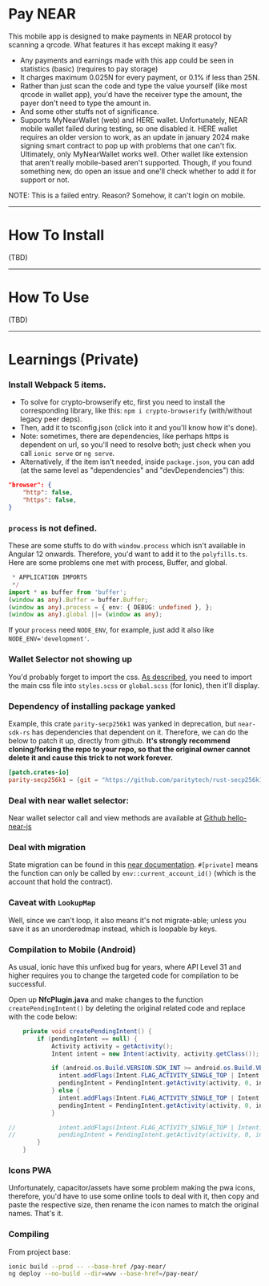 
# Pay NEAR
This mobile app is designed to make payments in NEAR protocol by scanning a qrcode. What features it has except making it easy? 
- Any payments and earnings made with this app could be seen in statistics (basic) (requires to pay storage)
- It charges maximum 0.025N for every payment, or 0.1% if less than 25N. 
- Rather than just scan the code and type the value yourself (like most qrcode in wallet app), you'd have the receiver type the amount, the payer don't need to type the amount in. 
- And some other stuffs not of significance. 
- Supports MyNearWallet (web) and HERE wallet. Unfortunately, NEAR mobile wallet failed during testing, so one disabled it. HERE wallet requires an older version to work, as an update in january 2024 make signing smart contract to pop up with problems that one can't fix. Ultimately, only MyNearWallet works well. Other wallet like extension that aren't really mobile-based aren't supported. Though, if you found something new, do open an issue and one'll check whether to add it for support or not. 

NOTE: This is a failed entry. Reason? Somehow, it can't login on mobile. 

---
# How To Install
(TBD)

---
# How To Use
(TBD)

---
# Learnings (Private)

### Install Webpack 5 items. 
- To solve for crypto-browserify etc, first you need to install the corresponding library, like this: `npm i crypto-browserify` (with/without legacy peer deps).
- Then, add it to tsconfig.json (click into it and you'll know how it's done). 
- Note: sometimes, there are dependencies, like perhaps https is dependent on url, so you'll need to resolve both; just check when you call `ionic serve` or `ng serve`. 
- Alternatively, if the item isn't needed, inside `package.json`, you can add (at the same level as "dependencies" and "devDependencies") this: 
```json
"browser": {
    "http": false,
    "https": false,
}
```

### `process` is not defined. 
These are some stuffs to do with `window.process` which isn't available in Angular 12 onwards. Therefore, you'd want to add it to the `polyfills.ts`. Here are some problems one met with process, Buffer, and global. 
```ts
 * APPLICATION IMPORTS
 */
import * as buffer from 'buffer';
(window as any).Buffer = buffer.Buffer;
(window as any).process = { env: { DEBUG: undefined }, };
(window as any).global ||= (window as any);
```

If your `process` need `NODE_ENV`, for example, just add it also like `NODE_ENV='development'`. 

### Wallet Selector not showing up
You'd probably forget to import the css. [As described](https://github.com/near/wallet-selector/tree/main/packages/modal-ui), you need to import the main css file into `styles.scss` or `global.scss` (for Ionic), then it'll display. 

### Dependency of installing package yanked
Example, this crate `parity-secp256k1` was yanked in deprecation, but `near-sdk-rs` has dependencies that dependent on it. Therefore, we can do the below to patch it up, directly from github. **It's strongly recommend cloning/forking the repo to your repo, so that the original owner cannot delete it and cause this trick to not work forever.**
```toml
[patch.crates-io]
parity-secp256k1 = {git = "https://github.com/paritytech/rust-secp256k1"}
```

### Deal with near wallet selector: 
Near wallet selector call and view methods are available at [Github hello-near-js](https://github.com/near-examples/hello-near-js/blob/master/frontend/near-wallet.js)

### Deal with migration
State migration can be found in this [near documentation](https://docs.near.org/tutorials/examples/update-contract-migrate-state). `#[private]` means the function can only be called by `env::current_account_id()` (which is the account that hold the contract). 

### Caveat with `LookupMap`
Well, since we can't loop, it also means it's not migrate-able; unless you save it as an unorderedmap instead, which is loopable by keys. 

### Compilation to Mobile (Android)
As usual, ionic have this unfixed bug for years, where API Level 31 and higher requires you to change the targeted code for compilation to be successful. 

Open up **NfcPlugin.java** and make changes to the function `createPendingIntent()` by deleting the original related code and replace with the code below:

```java
    private void createPendingIntent() {
        if (pendingIntent == null) {
            Activity activity = getActivity();
            Intent intent = new Intent(activity, activity.getClass());

            if (android.os.Build.VERSION.SDK_INT >= android.os.Build.VERSION_CODES.M) {
              intent.addFlags(Intent.FLAG_ACTIVITY_SINGLE_TOP | Intent.FLAG_ACTIVITY_CLEAR_TOP);
              pendingIntent = PendingIntent.getActivity(activity, 0, intent, PendingIntent.FLAG_IMMUTABLE);
            } else {
              intent.addFlags(Intent.FLAG_ACTIVITY_SINGLE_TOP | Intent.FLAG_ACTIVITY_CLEAR_TOP);
              pendingIntent = PendingIntent.getActivity(activity, 0, intent, 0);
            }

//            intent.addFlags(Intent.FLAG_ACTIVITY_SINGLE_TOP | Intent.FLAG_ACTIVITY_CLEAR_TOP);
//            pendingIntent = PendingIntent.getActivity(activity, 0, intent, 0);
        }
    }
```

### Icons PWA
Unfortunately, capacitor/assets have some problem making the pwa icons, therefore, you'd have to use some online tools to deal with it, then copy and paste the respective size, then rename the icon names to match the original names. That's it. 

### Compiling
From project base: 

```bash
ionic build --prod -- --base-href /pay-near/
ng deploy --no-build --dir=www --base-href=/pay-near/
```

